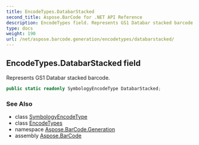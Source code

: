 ```yaml
---
title: EncodeTypes.DatabarStacked
second_title: Aspose.BarCode for .NET API Reference
description: EncodeTypes field. Represents GS1 Databar stacked barcode
type: docs
weight: 190
url: /net/aspose.barcode.generation/encodetypes/databarstacked/
---
```

## EncodeTypes.DatabarStacked field

Represents GS1 Databar stacked barcode.

```csharp
public static readonly SymbologyEncodeType DatabarStacked;
```

### See Also

* class [SymbologyEncodeType](../../symbologyencodetype/)
* class [EncodeTypes](../)
* namespace [Aspose.BarCode.Generation](../../encodetypes/)
* assembly [Aspose.BarCode](../../../)


